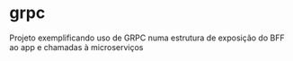 # grpc
Projeto exemplificando uso de GRPC numa estrutura de exposição do BFF ao app e chamadas à microserviços
